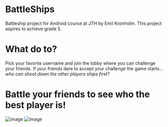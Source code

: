 # BattleShips
 Battleship project for Android course at JTH by Emil Kronholm.
 This project aspires to achieve grade 5.

# What do to?
Pick your favorite username and join the lobby where you can challenge your friends.
If your friends dare to accept your challenge the game starts...
*who can shoot down the other players ships first?*


# Battle your friends to see who the best player is!
 ![image](https://github.com/user-attachments/assets/acff52b7-6ea0-46dc-8702-1f8e0e9cbd4f)
 ![image](https://github.com/user-attachments/assets/694bf431-9a13-4c20-b6a3-d095a35995a6)

 


